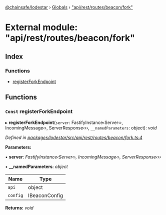 [@chainsafe/lodestar](../README.md) › [Globals](../globals.md) › ["api/rest/routes/beacon/fork"](_api_rest_routes_beacon_fork_.md)

# External module: "api/rest/routes/beacon/fork"

## Index

### Functions

* [registerForkEndpoint](_api_rest_routes_beacon_fork_.md#const-registerforkendpoint)

## Functions

### `Const` registerForkEndpoint

▸ **registerForkEndpoint**(`server`: FastifyInstance‹Server‹›, IncomingMessage‹›, ServerResponse‹››, `__namedParameters`: object): *void*

*Defined in [packages/lodestar/src/api/rest/routes/beacon/fork.ts:4](https://github.com/ChainSafe/lodestar/blob/6d8273318/packages/lodestar/src/api/rest/routes/beacon/fork.ts#L4)*

**Parameters:**

▪ **server**: *FastifyInstance‹Server‹›, IncomingMessage‹›, ServerResponse‹››*

▪ **__namedParameters**: *object*

Name | Type |
------ | ------ |
`api` | object |
`config` | IBeaconConfig |

**Returns:** *void*
